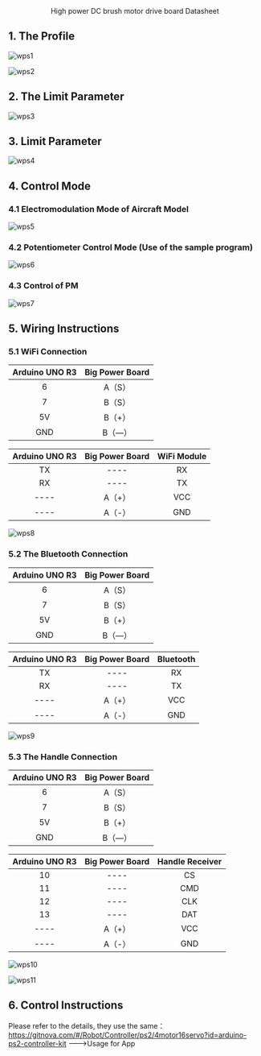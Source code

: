 <center size=20>High power DC brush motor drive board Datasheet</center>

## 1. The Profile

![wps1](wps1.png)



![wps2](wps2.png)

## 2. The Limit Parameter

![wps3](wps3.png)

## 3. Limit Parameter

![wps4](wps4.png)

## 4. Control Mode

### 4.1 Electromodulation Mode of Aircraft Model

![wps5](wps5.png)

### 4.2 Potentiometer Control Mode (Use of the sample program)

![wps6](wps6.png)

### 4.3 Control of PM

![wps7](wps7.png)

## 5. Wiring Instructions

### 5.1 WiFi Connection

| Arduino UNO R3 | Big Power Board |
| :------------: | :-------------: |
|       6        |     A（S）      |
|       7        |     B（S）      |
|       5V       |     B（+）      |
|      GND       |     B（—）      |

| Arduino UNO R3 | Big Power Board | WiFi  Module |
| :------------: | :-------------: | :----------: |
|       TX       |      ----       |      RX      |
|       RX       |      ----       |      TX      |
|      ----      |     A（+）      |     VCC      |
|      ----      |     A（-）      |     GND      |

![wps8](wps8.png)

### 5.2 The Bluetooth Connection

| Arduino UNO R3 | Big Power Board |
| :------------: | :-------------: |
|       6        |     A（S）      |
|       7        |     B（S）      |
|       5V       |     B（+）      |
|      GND       |     B（—）      |

| Arduino UNO R3 | Big Power Board | Bluetooth |
| :------------: | :-------------: | :-------: |
|       TX       |      ----       |    RX     |
|       RX       |      ----       |    TX     |
|      ----      |     A（+）      |    VCC    |
|      ----      |     A（-）      |    GND    |

![wps9](wps9.png)

### 5.3 The Handle Connection

| Arduino UNO R3 | Big Power Board |
| :------------: | :-------------: |
|       6        |     A（S）      |
|       7        |     B（S）      |
|       5V       |     B（+）      |
|      GND       |     B（—）      |

| Arduino UNO R3 | Big Power Board | Handle Receiver |
| :------------: | :-------------: | :-------------: |
|       10       |      ----       |       CS        |
|       11       |      ----       |       CMD       |
|       12       |      ----       |       CLK       |
|       13       |      ----       |       DAT       |
|      ----      |     A（+）      |       VCC       |
|      ----      |     A（-）      |       GND       |

![wps10](wps10.png)

![wps11](wps11.png)

## 6. Control Instructions

Please refer to the details, they use the same：https://gitnova.com/#/Robot/Controller/ps2/4motor16servo?id=arduino-ps2-controller-kit --->Usage for App